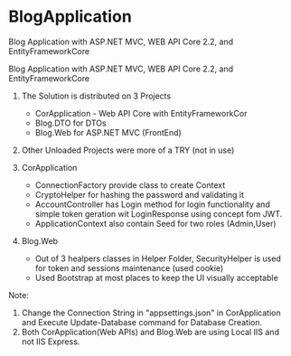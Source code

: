 # BlogApplication
Blog Application with ASP.NET MVC, WEB API Core 2.2, and EntityFrameworkCore

Blog Application with ASP.NET MVC, WEB API Core 2.2, and EntityFrameworkCore


1.	The Solution is distributed on 3 Projects
     - CorApplication - Web API Core with EntityFrameworkCor
	 - Blog.DTO for DTOs
	 - Blog.Web for ASP.NET MVC (FrontEnd)

2.	Other Unloaded Projects were more of a TRY (not in use)
3.	CorApplication
	 - ConnectionFactory provide class to create Context 
	 - CryptoHelper for hashing the password and validating it 
	 - AccountController has Login method for login functionality and simple token geration wit LoginResponse using concept fom JWT.
	 - ApplicationContext also contain Seed for two roles (Admin,User)
4.	Blog.Web 
	 - Out of 3 healpers classes in Helper Folder, SecurityHelper is used for token and sessions maintenance (used cookie)
	 - Used Bootstrap at most places to keep the UI visually acceptable
	 

Note:

1.	Change the Connection String in "appsettings.json" in CorApplication and Execute Update-Database command for Database Creation.
2.	Both CorApplication(Web APIs) and Blog.Web are using Local IIS and not IIS Express.



